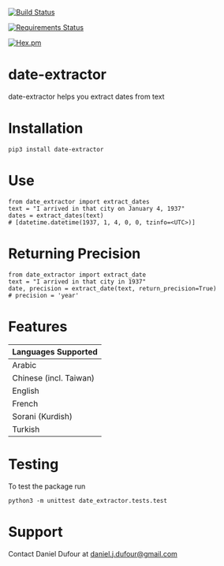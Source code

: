 [![Build Status](https://travis-ci.org/DanielJDufour/date-extractor.svg?branch=master)](https://travis-ci.org/DanielJDufour/date-extractor)

[![Requirements Status](https://requires.io/github/DanielJDufour/date-extractor/requirements.svg?branch=master)](https://requires.io/github/DanielJDufour/date-extractor/requirements/?branch=master)

[![Hex.pm](https://img.shields.io/hexpm/l/plug.svg?maxAge=2592000?style=plastic)]()

# date-extractor
date-extractor helps you extract dates from text

# Installation
```
pip3 install date-extractor
```

# Use
```
from date_extractor import extract_dates
text = "I arrived in that city on January 4, 1937"
dates = extract_dates(text)
# [datetime.datetime(1937, 1, 4, 0, 0, tzinfo=<UTC>)]
```

# Returning Precision
```
from date_extractor import extract_date
text = "I arrived in that city in 1937"
date, precision = extract_date(text, return_precision=True)
# precision = 'year'
```


# Features
| Languages Supported |
| ------------------- |
| Arabic |
| Chinese (incl. Taiwan) |
| English |
| French |
| Sorani (Kurdish) |
| Turkish |

# Testing
To test the package run
```
python3 -m unittest date_extractor.tests.test
```

# Support
Contact Daniel Dufour at daniel.j.dufour@gmail.com

